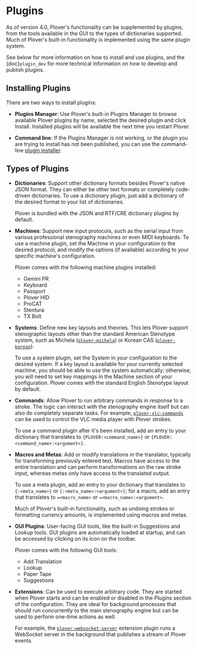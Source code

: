# Plugins

As of version 4.0, Plover's functionality can be supplemented by plugins,
from the tools available in the GUI to the types of dictionaries supported.
Much of Plover's built-in functionality is implemented using the same plugin
system.

See below for more information on how to install and use plugins, and the
{doc}`plugin_dev` for more technical information on how to develop and publish
plugins.

## Installing Plugins

There are two ways to install plugins:

- **Plugins Manager**: Use Plover's built-in Plugins Manager to browse
  available Plover plugins by name, selected the desired plugin and click
  Install. Installed plugins will be available the next time you restart
  Plover.

- **Command line**: If the Plugins Manager is not working, or the plugin you
  are trying to install has not been published, you can use the command-line
  [plugin installer](plugin-installer).

## Types of Plugins

- **Dictionaries**: Support other dictionary formats besides Plover's native
  JSON format. They can either be other text formats or completely code-driven
  dictionaries. To use a dictionary plugin, just add a dictionary of the
  desired format to your list of dictionaries.

  Plover is bundled with the JSON and RTF/CRE dictionary plugins by default.

- **Machines**: Support new input protocols, such as the serial input from
  various professional stenography machines or even MIDI keyboards. To use a
  machine plugin, set the Machine in your configuration to the desired
  protocol, and modify the options (if available) according to your specific
  machine's configuration.

  Plover comes with the following machine plugins installed:

  - Gemini PR
  - Keyboard
  - Passport
  - Plover HID
  - ProCAT
  - Stentura
  - TX Bolt

- **Systems**: Define new key layouts and theories. This lets Plover support
  stenographic layouts other than the standard American Stenotype system,
  such as Michela ([`plover-michela`](https://pypi.org/project/plover-michela/))
  or Korean CAS ([`plover-korean`](https://github.com/nsmarkop/plover_korean)).

  To use a system plugin, set the System in your configuration to the desired
  system. If a key layout is available for your currently selected machine,
  you should be able to use the system automatically; otherwise, you will
  need to set key mappings in the Machine section of your configuration.
  Plover comes with the standard English Stenotype layout by default.

- **Commands**: Allow Plover to run arbitrary commands in response to a
  stroke. The logic can interact with the stenography engine itself but can
  also do completely separate tasks. For example,
  [`plover-vlc-commands`](https://pypi.org/project/plover-vlc-commands/) can
  be used to control the VLC media player with Plover strokes.

  To use a command plugin after it's been installed, add an entry to your
  dictionary that translates to `{PLOVER:<command_name>}` or
  `{PLOVER:<command_name>:<argument>}`.

- **Macros and Metas**: Add or modify translations in the translator,
  typically for transforming previously entered text. Macros have access to
  the entire translation and can perform transformations on the raw stroke
  input, whereas metas only have access to the translated output.

  To use a meta plugin, add an entry to your dictionary that translates to
  `{:<meta_name>}` or `{:<meta_name>:<argument>}`; for a macro, add an
  entry that translates to `=<macro_name>` or `=<macro_name>:<argument>`.

  Much of Plover's built-in functionality, such as undoing strokes or
  formatting currency amounts, is implemented using macros and metas.

- **GUI Plugins**: User-facing GUI tools, like the built-in Suggestions and
  Lookup tools. GUI plugins are automatically loaded at startup, and can be
  accessed by clicking on its icon on the toolbar.

  Plover comes with the following GUI tools:

  - Add Translation
  - Lookup
  - Paper Tape
  - Suggestions

- **Extensions**: Can be used to execute arbitrary code. They are started when
  Plover starts and can be enabled or disabled in the Plugins section of the
  configuration. They are ideal for background processes that should run
  concurrently to the main stenography engine but can be used to perform
  one-time actions as well.

  For example, the
  [`plover-websocket-server`](https://github.com/nsmarkop/plover_websocket_server)
  extension plugin runs a
  WebSocket server in the background that publishes a stream of Plover events.
